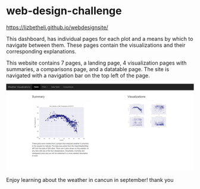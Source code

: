 # web-design-challenge

https://lizbetheli.github.io/webdesignsite/

This dashboard, has individual pages for each plot and a means by which to navigate between them. These pages contain the visualizations and their corresponding explanations. 

This website contains 7 pages, a landing page, 4 visualization pages with summaries, a comparisons page, and a datatable page. The site is navigated with a navigation bar on the top left of the page. 

![web](https://github.com/Lizbetheli/webdesignsite/blob/master/assets/images/web.PNG?raw=true)

Enjoy learning about the weather in cancun in september! thank you
